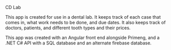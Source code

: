 CD Lab

This app is created for use in a dental lab. It keeps track of each case that comes in, what work needs to be done, and due dates.
It also keeps track of doctors, patients, and different tooth types and their prices.

This app was created with an Angular front end alongside Primeng, and a .NET C# API with a SQL database and an alternate firebase database.
